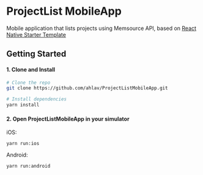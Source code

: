 # ProjectList MobileApp

Mobile application that lists projects using Memsource API, based on [React Native Starter Template](https://github.com/flatlogic/react-native-starter)

## Getting Started

#### 1. Clone and Install

```bash
# Clone the repo
git clone https://github.com/ahlav/ProjectListMobileApp.git

# Install dependencies
yarn install
```

#### 2. Open ProjectListMobileApp in your simulator

iOS:
```
yarn run:ios
```

Android:
```
yarn run:android
```
